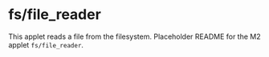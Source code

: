 # fs/file_reader

This applet reads a file from the filesystem. Placeholder README for the M2 applet `fs/file_reader`.
